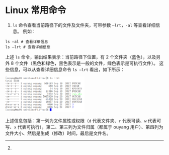 # Linux 常用命令

1. `ls` 命令查看当前路径下的文件及文件夹，可带参数 `–lrt`，`-al` 等查看详细信息。
例如：
```shell
ls –al # 查看详细信息
ls –lrt # 查看详细信息
```
上述 `ls` 命令，输出结果表示：当前路径下位置，有 2 个文件夹（蓝色），以及另外 8 个文件（黑色和绿色，黑色表示是一般的文件，绿色表示是可执行文件）。
这些信息，可以从查看详细信息命令 `ls –lrt` 看出，如下所示：
<div align="left">
    <img src="./figures/fig_001.png" width = "50%" />
</div>

上述信息包括：第一列为文件属性或权限（`d` 代表文件夹、`r` 代表可读、`w` 代表可写、`x` 代表可执行），第二、第三列为文件归属（都属于 ouyang 用户）、第四列为文件大小、然后是生成（修改）时间，最后是文件名。

---

2. 
